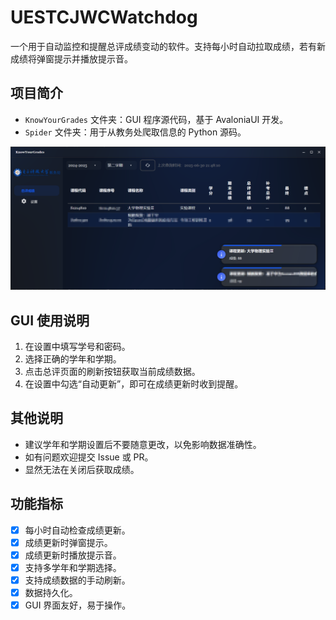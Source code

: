 # UESTCJWCWatchdog

一个用于自动监控和提醒总评成绩变动的软件。支持每小时自动拉取成绩，若有新成绩将弹窗提示并播放提示音。

## 项目简介

- `KnowYourGrades` 文件夹：GUI 程序源代码，基于 AvaloniaUI 开发。
- `Spider` 文件夹：用于从教务处爬取信息的 Python 源码。

![预览](preview.png)

## GUI 使用说明

1. 在设置中填写学号和密码。
2. 选择正确的学年和学期。
3. 点击总评页面的刷新按钮获取当前成绩数据。
4. 在设置中勾选“自动更新”，即可在成绩更新时收到提醒。

## 其他说明

- 建议学年和学期设置后不要随意更改，以免影响数据准确性。
- 如有问题欢迎提交 Issue 或 PR。
- 显然无法在关闭后获取成绩。

## 功能指标

- [x] 每小时自动检查成绩更新。
- [x] 成绩更新时弹窗提示。
- [x] 成绩更新时播放提示音。
- [x] 支持多学年和学期选择。
- [x] 支持成绩数据的手动刷新。
- [x] 数据持久化。
- [x] GUI 界面友好，易于操作。